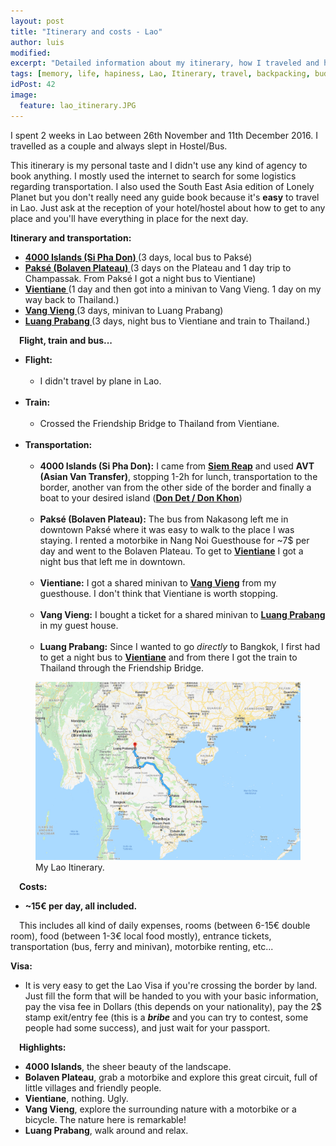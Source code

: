 ```yaml
---
layout: post
title: "Itinerary and costs - Lao"
author: luis
modified:
excerpt: "Detailed information about my itinerary, how I traveled and how much I spent in 2 weeks in Lao."
tags: [memory, life, hapiness, Lao, Itinerary, travel, backpacking, budget, asia]
idPost: 42
image:
  feature: lao_itinerary.JPG
---
```


I spent 2 weeks in Lao between 26th November and 11th December 2016. I travelled as a couple and always slept in Hostel/Bus.

This itinerary is my personal taste and I didn't use any kind of agency to book anything. I mostly used the internet to search for some logistics regarding transportation. I also used the South East Asia edition of Lonely Planet but you don't really need any guide book because it's <b>easy</b> to travel in Lao. Just ask at the reception of your hotel/hostel about how to get to any place and you'll have everything in place for the next day.

<b><highlight><middle>Itinerary and transportation:</middle></highlight></b>

<ul>
<li><b><a href="{{site.url}}/4000Islands" target="_blank">4000 Islands (Si Pha Don) </a></b>(3 days, local bus to Paksé)</li>
<li><b><a href="{{site.url}}/BolavenPlateau" target="_blank">Paksé (Bolaven Plateau) </a></b>(3 days on the Plateau and 1 day trip to Champassak. From Paksé I got a night bus to Vientiane)</li>
<li><b><a href="{{site.url}}/Vientiane" target="_blank">Vientiane </a></b>(1 day and then got into a minivan to Vang Vieng. 1 day on my way back to Thailand.)</li>
<li><b><a href="{{site.url}}/VangVieng" target="_blank">Vang Vieng </a></b>(3 days, minivan to Luang Prabang)</li>
<li><b><a href="{{site.url}}/LuangPrabang" target="_blank">Luang Prabang </a></b>(3 days, night bus to Vientiane and train to Thailand.)</li>
</ul>

<b><highlight><middle>&emsp;Flight, train and bus...</middle></highlight></b>

<ul>
	<li>
	<b>Flight:</b>
	<ul>
		<br><li>
		I didn't travel by plane in Lao.
		</li>
	</ul>
	</li>
	<br><li>
	<b>Train:</b>
	<ul>
		<br><li>Crossed the Friendship Bridge to Thailand from Vientiane.</li>
	</ul>
	</li>
	<br><li>
	<b>Transportation:</b>
	<ul>
		<br><li><b>4000 Islands (Si Pha Don):</b> I came from <b><a href="{{site.url}}/SiemReap" target="_blank">Siem Reap</a></b> and used <b>AVT (Asian Van Transfer)</b>, stopping 1-2h for lunch, transportation to the border, another van from the other side of the border and finally a boat to your desired island (<b><a href="{{site.url}}/4000Islands" target="_blank">Don Det / Don Khon</a></b>)</li>
		<br><li><b>Paksé (Bolaven Plateau):</b> The bus from Nakasong left me in downtown Paksé where it was easy to walk to the place I was staying. I rented a motorbike in Nang Noi Guesthouse for ~7$ per day and went to the Bolaven Plateau. To get to <b><a href="{{site.url}}/Vientiane" target="_blank">Vientiane</a></b> I got a night bus that left me in downtown.</li>
        <br><li><b>Vientiane:</b> I got a shared minivan to <b><a href="{{site.url}}/VangVieng" target="_blank">Vang Vieng</a></b> from my guesthouse. I don't think that Vientiane is worth stopping.</li>
        <br><li><b>Vang Vieng:</b> I bought a ticket for a shared minivan to <b><a href="{{site.url}}/LuangPrabang" target="_blank">Luang Prabang</a></b> in my guest house.</li>
        <br><li><b>Luang Prabang:</b> Since I wanted to go <i>directly</i> to Bangkok, I first had to get a night bus to <b><a href="{{site.url}}/Vientiane" target="_blank">Vientiane</a></b> and from there I got the train to Thailand through the Friendship Bridge.</li>
	</ul>
	</li>
</ul>

<figure>
	<a href="../images/itinerary/laoitinerary.JPG"><img src="../images/itinerary/laoitinerary.JPG"></a>
	<figcaption>My Lao Itinerary.</figcaption>
</figure>

<b><highlight><middle>&emsp;Costs:</middle></highlight></b>
<ul>
<li><b>~15€ per day, all included.</b></li>
</ul>
&emsp;This includes all kind of daily expenses, rooms (between 6-15€ double room), food (between 1-3€ local food mostly), entrance tickets, transportation (bus, ferry and minivan), motorbike renting, etc...

<b><highlight>Visa:</highlight></b>
<ul>
<li>It is very easy to get the Lao Visa if you're crossing the border by land. Just fill the form that will be handed to you with your basic information, pay the visa fee in Dollars (this depends on your nationality), pay the 2$ stamp exit/entry fee (this is a <b><i>bribe</i></b> and you can try to contest, some people had some success), and just wait for your passport.</li>
</ul>

<b><highlight><middle>&emsp;Highlights:</middle></highlight></b>
<ul>
<li><b>4000 Islands</b>, the sheer beauty of the landscape.</li>
<li><b>Bolaven Plateau</b>, grab a motorbike and explore this great circuit, full of little villages and friendly people.</li>
<li><b>Vientiane</b>, nothing. Ugly.</li>
<li><b>Vang Vieng</b>, explore the surrounding nature with a motorbike or a bicycle. The nature here is remarkable!</li>
<li><b>Luang Prabang</b>, walk around and relax.</li>
</ul>